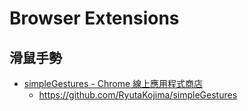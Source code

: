 # Browser Extensions

## 滑鼠手勢

* [simpleGestures - Chrome 線上應用程式商店](https://chromewebstore.google.com/detail/simplegestures/flfminafiamnggnldfpilnfnmbgmiegn)
  * https://github.com/RyutaKojima/simpleGestures  
